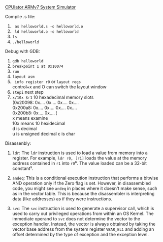 [CPUlator ARMv7 System Simulator](https://cpulator.01xz.net/?sys=arm)    

Compile  .s file:
1. ``` as helloworld.s -o helloworld.o```
2. ``` ld helloworld.o -o helloworld```
3. ```ls```
4. ```./helloworld```

Debug with GDB:
1. ```gdb helloworld```
2. ```breakpoint 1 at 0x10074```
3. ```run```
4. ```layout asm```
5. ``` info register r0``` or ```layout regs```  
control+x and O can switch the layout window
6. ```stepi```  next step
7. ```x/10x $r1``` 10 hexadecimal memory slots  
(0x20098: 0x.... 0x.... 0x.... 0x....  
0x200a8: 0x.... 0x.... 0x.... 0x....  
0x200b8: 0x.... 0x....  )  
x means examine   
10x means 10 hexidecimal  
d is decimal  
u is unsigned decimal
c is char




Disassenbly:
1. `ldr`: The `ldr` instruction is used to load a value from memory into a register. For example, `ldr r0, [r1]` loads the value at the memory address contained in `r1` into `r0`⁶. The value loaded can be a 32-bit constant⁵.

2. `andeq`: This is a conditional execution instruction that performs a bitwise AND operation only if the Zero flag is set. However, in disassembled code, you might see `andeq` in places where it doesn't make sense, such as in the vector table. This is because the disassembler is interpreting data (like addresses) as if they were instructions.

3. `svc`: The `svc` instruction is used to generate a supervisor call, which is used to carry out privileged operations from within an OS Kernel. The immediate operand to `svc` does not determine the vector to the exception handler. Instead, the vector is always obtained by taking the vector base address from the system register `VBAR_EL1` and adding an offset determined by the type of exception and the exception level.
